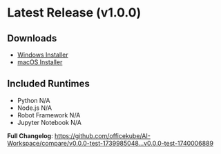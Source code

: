 # Latest Release (v1.0.0)

## Downloads
- [Windows Installer](N/A)
- [macOS Installer](https://github.com/officekube/AI-Workspace/releases/download/v0.0.0-test-1740006889/AI.Desktop-1.0.0-arm64.dmg)

## Included Runtimes
- Python N/A
- Node.js N/A
- Robot Framework N/A
- Jupyter Notebook N/A

**Full Changelog**: https://github.com/officekube/AI-Workspace/compare/v0.0.0-test-1739985048...v0.0.0-test-1740006889